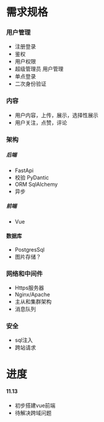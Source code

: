 # 需求规格

### 用户管理

*   注册登录
*   鉴权
*   用户权限
*   超级管理员 用户管理
*   单点登录
*   二次身份验证

### 内容

*   用户内容，上传，展示，选择性展示
*   用户关注，点赞，评论

### 架构

##### 后端

*   FastApi
*   校验 PyDantic
*   ORM SqlAlchemy
*   异步

##### 前端

*   Vue

#### 数据库

*   PostgresSql
*   图片存储？

### 网络和中间件

*   Https服务器
*   Nginx/Apache
*   主从和集群架构
*   消息队列

### 安全

*   sql注入
*   跨站请求


# 进度
#### 11.13
- 初步搭建vue前端
- 待解决跨域问题